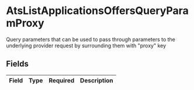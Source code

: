 # AtsListApplicationsOffersQueryParamProxy

Query parameters that can be used to pass through parameters to the underlying provider request by surrounding them with "proxy" key


## Fields

| Field       | Type        | Required    | Description |
| ----------- | ----------- | ----------- | ----------- |